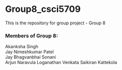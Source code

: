 # Group8_csci5709

This is the repository for group project - Group 8 

### Members of Group 8:
Akanksha Singh  
Jay Nimeshkumar Patel  
Jay Bhagvanbhai Sonani  
Arjun Naravula Loganathan
Venkata Saikiran Kattekola
